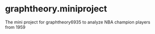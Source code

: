 # graphtheory.miniproject
The mini project for graphtheory6935 to analyze NBA champion players from 1959
